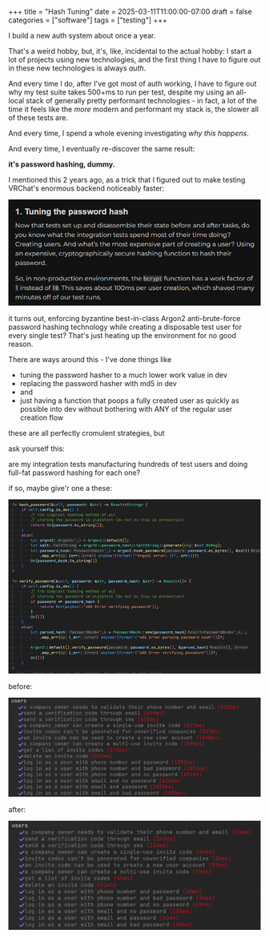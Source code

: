+++
title = "Hash Tuning"
date = 2025-03-11T11:00:00-07:00
draft = false
categories = ["software"]
tags = ["testing"]
+++

I build a new auth system about once a year.

That's a weird hobby, but, it's, like, incidental to the actual hobby: I start a lot of projects using new technologies, and the first thing I have to figure out in these new technologies is always _auth_.

And every time I do, after I've got most of auth working, I have to figure out why my test suite takes 500+ms to run per test, despite my using an all-local stack of generally pretty performant technologies - in fact, a lot of the time it feels like the _more_ modern and performant my stack is, the slower all of these tests are.

And every time, I spend a whole evening investigating _why this happens_.

And every time, I eventually re-discover the same result:

**it's password hashing, dummy.**

I mentioned this 2 years ago, as a trick that I figured out to make testing VRChat's enormous backend noticeably faster:

![](./tuning.png)

it turns out, enforcing byzantine best-in-class Argon2 anti-brute-force password hashing technology while creating a disposable test user for every single test? That's just heating up the environment for no good reason.

There are ways around this - I've done things like
* tuning the password hasher to a much lower work value in dev
* replacing the password hasher with md5 in dev
* and
* just having a function that poops a fully created user as quickly as possible into dev without bothering with ANY of the regular user creation flow


these are all perfectly cromulent strategies, but

ask yourself this:

are my integration tests manufacturing hundreds of test users and doing full-fat password hashing for each one?

if so, maybe give'r one a these:

![](./1.png)

before:

![](./2.png)

after:

![](./3.png)